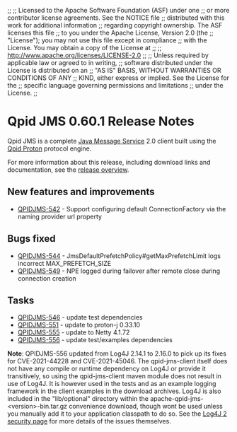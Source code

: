 ;;
;; Licensed to the Apache Software Foundation (ASF) under one
;; or more contributor license agreements.  See the NOTICE file
;; distributed with this work for additional information
;; regarding copyright ownership.  The ASF licenses this file
;; to you under the Apache License, Version 2.0 (the
;; "License"); you may not use this file except in compliance
;; with the License.  You may obtain a copy of the License at
;; 
;;   http://www.apache.org/licenses/LICENSE-2.0
;; 
;; Unless required by applicable law or agreed to in writing,
;; software distributed under the License is distributed on an
;; "AS IS" BASIS, WITHOUT WARRANTIES OR CONDITIONS OF ANY
;; KIND, either express or implied.  See the License for the
;; specific language governing permissions and limitations
;; under the License.
;;

# Qpid JMS 0.60.1 Release Notes

Qpid JMS is a complete [Java Message Service][jms] 2.0 client built
using the [Qpid Proton]({{site_url}}/proton/index.html) protocol
engine.

For more information about this release, including download links and
documentation, see the [release overview](index.html).

[jms]: http://en.wikipedia.org/wiki/Java_Message_Service


## New features and improvements

 - [QPIDJMS-542](https://issues.apache.org/jira/browse/QPIDJMS-542) - Support configuring default ConnectionFactory via the naming provider url property

## Bugs fixed

 - [QPIDJMS-544](https://issues.apache.org/jira/browse/QPIDJMS-544) - JmsDefaultPrefetchPolicy#getMaxPrefetchLimit logs incorrect MAX_PREFETCH_SIZE
 - [QPIDJMS-549](https://issues.apache.org/jira/browse/QPIDJMS-549) - NPE logged during failover after remote close during connection creation

## Tasks

 - [QPIDJMS-546](https://issues.apache.org/jira/browse/QPIDJMS-546) - update test dependencies
 - [QPIDJMS-551](https://issues.apache.org/jira/browse/QPIDJMS-551) - update to proton-j 0.33.10
 - [QPIDJMS-555](https://issues.apache.org/jira/browse/QPIDJMS-555) - update to Netty 4.1.72
 - [QPIDJMS-556](https://issues.apache.org/jira/browse/QPIDJMS-556) - update test/examples dependencies

**Note**: QPIDJMS-556 updated from Log4J 2.14.1 to 2.16.0 to pick up its fixes for CVE-2021-44228 and CVE-2021-45046. The qpid-jms-client itself does not have any compile or runtime dependency on Log4J or provide it transitively, so using the qpid-jms-client maven module does not result in use of Log4J. It is however used in the tests and as an example logging framework in the client examples in the download archives. Log4J is also included in the "lib/optional" directory within the apache-qpid-jms-&lt;version&gt;-bin.tar.gz convenience download, though wont be used unless you manually add it to your application classpath to do so. See the [Log4J 2 security page](https://logging.apache.org/log4j/2.x/security.html) for more details of the issues themselves.
